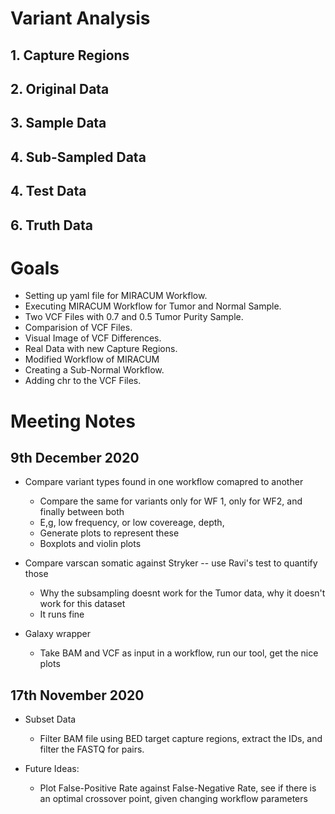 # Variant Analysis

## 1. Capture Regions

## 2. Original Data 

## 3. Sample Data 

## 4. Sub-Sampled Data

## 4. Test Data

## 6. Truth Data

# Goals

* Setting up yaml file for MIRACUM Workflow.
* Executing MIRACUM Workflow for Tumor and Normal Sample.
* Two VCF Files with 0.7 and 0.5 Tumor Purity Sample.
* Comparision of VCF Files.
* Visual Image of VCF Differences.
* Real Data with new Capture Regions.
* Modified Workflow of MIRACUM
* Creating a Sub-Normal Workflow.
* Adding chr to the VCF Files.

# Meeting Notes

## 9th December 2020

* Compare variant types found in one workflow comapred to another
  * Compare the same for variants only for WF 1, only for WF2, and finally between both
  * E,g, low frequency, or low covereage, depth,
  * Generate plots to represent these
   * Boxplots and violin plots

* Compare varscan somatic against Stryker -- use Ravi's test to quantify those
  * Why the subsampling doesnt work for the Tumor data, why it doesn't work for this dataset
  * It runs fine

* Galaxy wrapper
  * Take BAM and VCF as input in a workflow, run our tool, get the nice plots

## 17th November 2020

* Subset Data
  * Filter BAM file using BED target capture regions, extract the IDs, and filter the FASTQ for pairs.

* Future Ideas:
  * Plot False-Positive Rate against False-Negative Rate, see if there is an optimal crossover point, given changing workflow parameters
